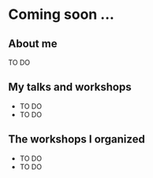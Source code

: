 # Coming soon ...

## About me

TO DO

## My talks and workshops
* TO DO
* TO DO

## The workshops I organized 
* TO DO
* TO DO

